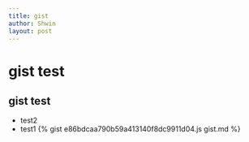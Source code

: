 ```yaml
---
title: gist
author: Shwin
layout: post
---
```


# gist test
## gist test
* test2
* test1
{% gist e86bdcaa790b59a413140f8dc9911d04.js gist.md %}
